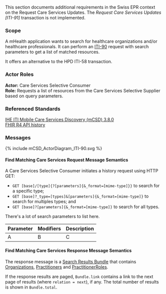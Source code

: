 This section documents additional requirements in the Swiss EPR context on the Request Care Services Updates.
The _Request Care Services Updates [ITI-91]_ transaction is not implemented.

### Scope

A mHealth application wants to search for healthcare organizations and/or healthcare professionals. It can perform an
[ITI-90](iti-90.html) request with search parameters to get a list of matched resources.

It offers an alternative to the HPD ITI-58 transaction.

### Actor Roles

**Actor:** Care Services Selective Consumer<br>
**Role:** Requests a list of resources from the Care Services Selective Supplier based on query parameters.<br>

### Referenced Standards

[IHE ITI Mobile Care Services Discovery (mCSD) 3.8.0](https://profiles.ihe.net/ITI/mCSD/3.8.0/)<br>
[FHIR R4 API history](http://hl7.org/fhir/R4/http.html#history)

### Messages

<div>{% include mCSD_ActorDiagram_ITI-90.svg %}</div>

#### Find Matching Care Services Request Message Semantics

A Care Services Selective Consumer initiates a history request using HTTP GET:

- `GET [base]/[type]{?[parameters]{&_format=[mime-type]}}` to search for a specific type;
- `GET [base]?_type=[types]&[parameters]{&_format=[mime-type]}` to search for multiples types; and
- `GET [base]?[parameters]{&_format=[mime-type]}` to search for all types.

There's a lot of search parameters to list here.

| Parameter | Modifiers | Description |
|-----------|-----------|-------------|
| A         | B         | C           |

#### Find Matching Care Services Response Message Semantics

The response message is a [Search Results Bundle](http://hl7.org/fhir/R4/bundle.html#searchset) that contains
[Organizations](StructureDefinition-ch-mcsd-organization.html),
[Practitioners](StructureDefinition-ch-mcsd-practitioner.html) and
[PractitionerRoles](StructureDefinition-ch-mcsd-practitionerrole.html).

If the response results are paged, `Bundle.link` contains a link to the next page of results (where `relation =
next`), if any.
The total number of results is shown in `Bundle.total`.

